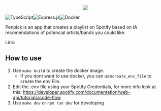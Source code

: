 <p align="center">
  <img src="https://raw.githubusercontent.com/isaac152/penpick/main/public/images/logo.png" />
</p>

![TypeScript](https://img.shields.io/badge/typescript-%23007ACC.svg?style=for-the-badge&logo=typescript&logoColor=white)![Express.js](https://img.shields.io/badge/express.js-%23404d59.svg?style=for-the-badge&logo=express&logoColor=%2361DAFB)![Docker](https://img.shields.io/badge/docker-%230db7ed.svg?style=for-the-badge&logo=docker&logoColor=white)

Penpick is an app that creates a playlist on Spotify based on IA recomendations of potencial artists/bands you could like.

Link: 

## How to use

 1. Use `make build` to create the docker image.
	 - If you dont want to use docker, you can use`create_env_file` to create the env File.
 2. Edit the .env file using your Spotify Credentials, for more info look at this: https://developer.spotify.com/documentation/web-api/tutorials/code-flow 
 3. Use `make dev` or `npm run dev` for developing

